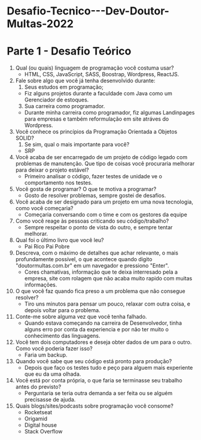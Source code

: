 # Desafio-Tecnico---Dev-Doutor-Multas-2022

# Parte 1 - Desafio Teórico
1. Qual (ou quais) linguagem de programação você costuma usar?
    - HTML, CSS, JavaScript, SASS, Boostrap, Wordpress, ReactJS.
3. Fale sobre algo que você já tenha desenvolvido durante:
    1. Seus estudos em programação;
    - Fiz alguns projetos durante a faculdade com Java como um Gerenciador de estoques.
    3. Sua carreira como programador.
    - Durante minha carreira como programador, fiz algumas Landinpages para empresas e também reformulação em site atráves do Wordpress.
4. Você conhece os princípios da Programação Orientada a Objetos SOLID?
    1. Se sim, qual o mais importante para você?
      - SRP 
5. Você acaba de ser encarregado de um projeto de código legado com problemas de manutenção. Que tipo de coisas você procuraria melhorar para deixar o projeto estável?
    - Primeiro analisar o código, fazer testes de unidade ve o comportamento nos testes. 
7. Você gosta de programar? O que te motiva a programar?
    - Gosto de resolver problemas, sempre gostei de desafios.
8. Você acaba de ser designado para um projeto em uma nova tecnologia, como você começaria?
    - Começaria conversando com o time e com os gestores da equipe
10. Como você reage às pessoas criticando seu código/trabalho?
    - Sempre respeitar o ponto de vista do outro, e sempre tentar melhorar. 
12. Qual foi o último livro que você leu?
    - Pai Rico Pai Pobre
14. Descreva, com o máximo de detalhes que achar relevante, o mais profundamente possível, o que acontece quando digito "doutormultas.com.br" em um navegador e pressiono "Enter".
    - Cores chamativas, informação que te deixa interresado pela a empresa, site com rolagem que não acaba muito rapido com muitas informações.
16. O que você faz quando fica preso a um problema que não consegue resolver?
    - Tiro uns minutos para pensar um pouco, relaxar com outra coisa, e depois voltar para o problema.
17. Conte-me sobre alguma vez que você tenha falhado.
    - Quando estava começando na carreira de Desenvolvedor, tinha alguns erro por conta da experiencia e por não ter muito o conhecimento das linguagens.
18. Você tem dois computadores e deseja obter dados de um para o outro. Como você poderia fazer isso?
    - Faria um backup. 
15. Quando você sabe que seu código está pronto para produção?
    - Depois que faço os testes tudo e peço para alguem mais experiente que eu da uma olhada.
16. Você está por conta própria, o que faria se terminasse seu trabalho antes do previsto?
    - Perguntaria se teria outra demanda a ser feita ou se alguém precisasse de ajuda.
17. Quais blogs/sites/podcasts sobre programação você consome?
    - Rocketseat
    - Origamid
    - Digital house
    - Stack Overflow
